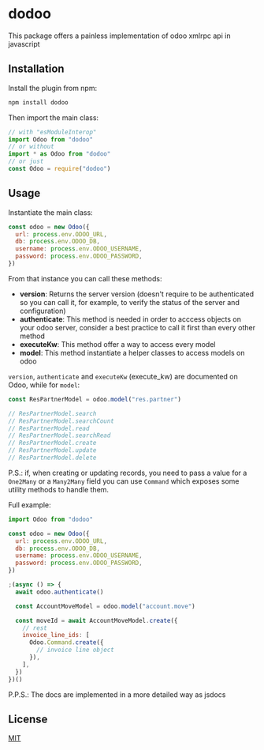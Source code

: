 # dodoo

This package offers a painless implementation of odoo xmlrpc api in javascript

## Installation

Install the plugin from npm:

```sh
npm install dodoo
```

Then import the main class:

```js
// with "esModuleInterop"
import Odoo from "dodoo"
// or without
import * as Odoo from "dodoo"
// or just
const Odoo = require("dodoo")
```

## Usage

Instantiate the main class:

```js
const odoo = new Odoo({
  url: process.env.ODOO_URL,
  db: process.env.ODOO_DB,
  username: process.env.ODOO_USERNAME,
  password: process.env.ODOO_PASSWORD,
})
```

From that instance you can call these methods:

- **version**: Returns the server version (doesn't require to be authenticated so you can call it, for example, to verify the status of the server and configuration)
- **authenticate**: This method is needed in order to acccess objects on your odoo server, consider a best practice to call it first than every other method
- **executeKw**: This method offer a way to access every model
- **model**: This method instantiate a helper classes to access models on odoo

`version`, `authenticate` and `executeKw` (execute_kw) are documented on Odoo, while for `model`:

```js
const ResPartnerModel = odoo.model("res.partner")

// ResPartnerModel.search
// ResPartnerModel.searchCount
// ResPartnerModel.read
// ResPartnerModel.searchRead
// ResPartnerModel.create
// ResPartnerModel.update
// ResPartnerModel.delete
```

P.S.: if, when creating or updating records, you need to pass a value for a `One2Many` or a `Many2Many` field you can use `Command` which exposes some utility methods to handle them.

Full example:

```js
import Odoo from "dodoo"

const odoo = new Odoo({
  url: process.env.ODOO_URL,
  db: process.env.ODOO_DB,
  username: process.env.ODOO_USERNAME,
  password: process.env.ODOO_PASSWORD,
})

;(async () => {
  await odoo.authenticate()

  const AccountMoveModel = odoo.model("account.move")

  const moveId = await AccountMoveModel.create({
    // rest
    invoice_line_ids: [
      Odoo.Command.create({
        // invoice line object
      }),
    ],
  })
})()
```

P.P.S.: The docs are implemented in a more detailed way as jsdocs

## License

[MIT](./LICENSE)

